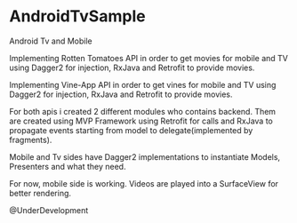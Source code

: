 # AndroidTvSample
Android Tv and Mobile

Implementing Rotten Tomatoes API in order to get movies for mobile and TV using Dagger2 for injection, RxJava and Retrofit to provide movies.

Implementing Vine-App API in order to get vines for mobile and TV using Dagger2 for injection, RxJava and Retrofit to provide movies.

For both apis i created 2 different modules who contains backend. Them are created using MVP Framework using Retrofit for calls and RxJava to propagate events starting from model to delegate(implemented by fragments).

Mobile and Tv sides have Dagger2 implementations to instantiate Models, Presenters and what they need.

For now,  mobile side is working. Videos are played into a SurfaceView for better rendering.

@UnderDevelopment

